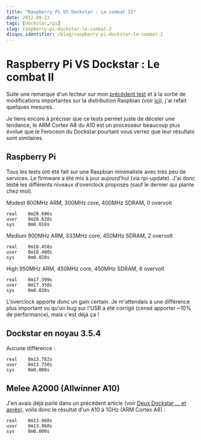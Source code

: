```yaml
---
title: "Raspberry Pi VS Dockstar : Le combat II"
date: 2012-09-23
tags: [dockstar,rpi]
slug: raspberry-pi-dockstar-le-combat-2
disqus_identifier: /blog/raspberry-pi-dockstar-le-combat-2
---
```

# Raspberry Pi VS Dockstar : Le combat II

Suite une remarque d'un lecteur sur mon [précédent test](/blog/raspberry-pi-dockstar-le-combat) et à la sortie de modifications importantes sur la distribution Raspbian (voir [ici](http://www.raspberrypi.org/archives/2008)), j'ai refait quelques mesures.

Je tiens encore à préciser que ce tests permet juste de déceler une tendance, le ARM Cortex A8 du A10 est un processeur beaucoup plus évolué que le Feroceon du Dockstar pourtant vous verrez que leur résultats sont similaires.

## Raspberry Pi

Tous les tests ont été fait sur une Raspbian minimaliste avec très peu de services. Le firmware a été mis à jour aujourd'hui (via rpi-update). J'ai donc testé les différents niveaux d'overclock proposés (sauf le dernier qui plante chez moi).

Modest 800MHz ARM, 300MHz core, 400MHz SDRAM, 0 overvolt 

```
real    0m20.686s
user    0m20.620s
sys     0m0.010s
```

Medium 900MHz ARM, 333MHz core, 450MHz SDRAM, 2 overvolt

```
real    0m18.458s
user    0m18.400s
sys     0m0.020s
```

High   950MHz ARM, 450MHz core, 450MHz SDRAM, 6 overvolt

```
real    0m17.399s
user    0m17.350s
sys     0m0.020s
```

L'overclock apporte donc un gain certain. Je m'attendais à une différence plus important vu qu'un bug sur l'USB a été corrigé (censé apporter ~10% de performance), mais c'est déjà ça !

## Dockstar en noyau 3.5.4

Aucune différence :

```
real    0m13.782s
user    0m13.750s
sys     0m0.000s
```

## Melee A2000 (Allwinner A10)

J'en avais déjà parlé dans un précédent article (voir [Deux Dockstar ... et après](/blog/dockstar-raspberry-pi-a10)), voila donc le résultat d'un A10 à 1GHz (ARM Cortex A8) : 

```
real    0m13.968s
user    0m13.960s
sys     0m0.000s
```
